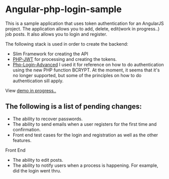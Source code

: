 # Angular-php-login-sample
This is a sample application that uses token authentication for an AngularJS project.
The application allows you to add, delete, edit(work in progress..) job posts. It also allows
you to login and register.

The following stack is used in order to create the backend:
- Slim Framework for creating the API
- [PHP-JWT](https://github.com/firebase/php-jwt) for processing and creating the tokens.
- [Php-Login-Advanced](https://github.com/panique/php-login-advanced) I used it for reference on how to do authentication using the new PHP function BCRYPT. At the moment, it seems
that it's no longer supported, but some of the principles on how to do authentication sill apply.

View [demo in progress..](http://www.nead23.com/demo/jobs-board/index.html)

## The following is a list of pending changes:
- The ability to recover passwords.
- The ability to send emails when a user registers for the first time and confirmation.
- Front end test cases for the login and registration as well as the other features.

Front End

- The ability to edit posts.
- The ability to notify users when a process is happening. For example, did the login went thru.